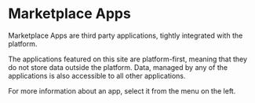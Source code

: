 # Marketplace Apps

Marketplace Apps are third party applications, tightly integrated with the platform.

The applications featured on this site are platform-first, meaning that they do not store data outside the platform.
Data, managed by any of the applications is also accessible to all other applications.

For more information about an app, select it from the menu on the left.
